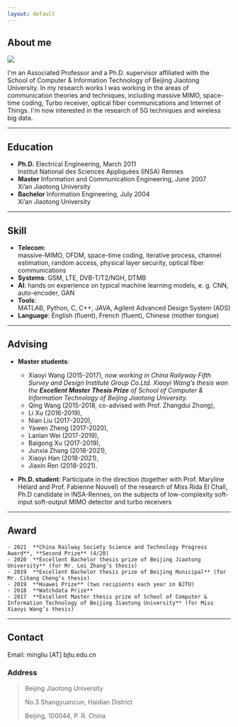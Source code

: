 ```yaml
---
layout: default
---
```


## About me

<img class="profile-picture" src="ml.jpg">

I'm an Associated Professor and a Ph.D. supervisor affiliated with the School of Computer & Information Technology of Beijing Jiaotong University. 
In my research works I was working in the areas of communication theories and techniques, including  massive MIMO, space-time coding, Turbo receiver, optical fiber communications and Internet of Things. 
I'm now interested in the research of 5G techniques and wireless big data.

---

## Education

* **Ph.D.**			Electrical Engineering,   March 2011      
				Institut National des Sciences Appliquées (INSA) Rennes
* **Master**		Information and Communication Engineering,   June 2007            
				Xi’an Jiaotong University
* **Bachelor**		Information Engineering,   July 2004                 
				Xi’an Jiaotong University

---
## Skill

* **Telecom**:		
				massive-MIMO, OFDM, space-time coding, iterative process, channel estimation, random access, physical layer security, optical fiber communications 
* **Systems**:
			GSM, LTE, DVB-T/T2/NGH, DTMB 
* **AI**: 
			hands on experience on typical machine learning models, e. g. CNN, auto-encoder, GAN	
* **Tools**:	
			MATLAB, Python, C, C++, JAVA, Agilent Advanced Design System (ADS)
* **Language**:	
		English (fluent), French (fluent), Chinese (mother tongue) 

---
## Advising
* **Master students**:
	- Xiaoyi Wang (2015-2017), *now working in China Railyway Fifth Survey and Design Institute Group Co.Ltd. 
			Xiaoyi Wang’s thesis won the **Excellent Master Thesis Prize** of School of Computer & Information Technology of Beijing Jiaotong University.*
	- Qing Wang (2015-2018, co-advised with Prof. Zhangdui Zhong), 
	- Li Xu (2016-2019), 
	- Nian Liu (2017-2020), 
	- Yawen Zheng (2017-2020), 
	- Lanlan Wei (2017-2019), 
	- Baigong Xu (2017-2019), 
	- Junxia Zhang (2018-2021), 
	- Xiaoyi Han (2018-2021), 
	- Jiaxin Ren (2018-2021).

* **Ph.D. student**:
Participate in the direction (together with Prof. Maryline Hélard and Prof. Fabienne Nouvel) of the research of Miss Rida El Chall, Ph.D candidate in INSA-Rennes, on the subjects of low-complexity soft-input soft-output MIMO detector and turbo receivers

---
## Award
	- 2021	**China Railway Society Science and Technology Progress Award**, **Second Prize** (4/20)
	- 2020	**Excellent Bachelor thesis prize of Beijing Jiaotong University** (for Mr. Lei Zhang’s thesis)
	- 2019	**Excellent Bachelor thesis prize of Beijing Municipal** (for Mr. Cihang Cheng’s thesis)
	- 2019	**Huawei Prize** (two recipients each year in BJTU)
	- 2018	**Watchdata Prize** 
	- 2017 	**Excellent Master thesis prize of School of Computer & Information Technology of Beijing Jiaotong University** (for Miss Xiaoyi Wang’s thesis)

---
## Contact
 
Email: mingliu [AT] bjtu.edu.cn 

### Address

> Beijing Jiaotong University
>
> No.3 Shangyuancun, Haidian District
>
> Beijing, 100044,
> P. R. China

